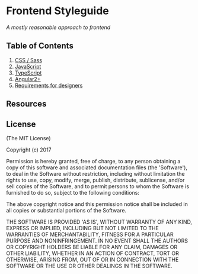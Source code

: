 # Frontend Styleguide

*A mostly reasonable approach to frontend*

## Table of Contents

1. [CSS / Sass](sass/README.md)
2. [JavaScript](js/README.md)
3. [TypeScript](ts/README.md)
4. [Angular2+](angular2/README.md)
5. [Requirements for designers](requirements/README.md)



## Resources


## License

(The MIT License)

Copyright (c) 2017

Permission is hereby granted, free of charge, to any person obtaining
a copy of this software and associated documentation files (the
'Software'), to deal in the Software without restriction, including
without limitation the rights to use, copy, modify, merge, publish,
distribute, sublicense, and/or sell copies of the Software, and to
permit persons to whom the Software is furnished to do so, subject to
the following conditions:

The above copyright notice and this permission notice shall be
included in all copies or substantial portions of the Software.

THE SOFTWARE IS PROVIDED 'AS IS', WITHOUT WARRANTY OF ANY KIND,
EXPRESS OR IMPLIED, INCLUDING BUT NOT LIMITED TO THE WARRANTIES OF
MERCHANTABILITY, FITNESS FOR A PARTICULAR PURPOSE AND NONINFRINGEMENT.
IN NO EVENT SHALL THE AUTHORS OR COPYRIGHT HOLDERS BE LIABLE FOR ANY
CLAIM, DAMAGES OR OTHER LIABILITY, WHETHER IN AN ACTION OF CONTRACT,
TORT OR OTHERWISE, ARISING FROM, OUT OF OR IN CONNECTION WITH THE
SOFTWARE OR THE USE OR OTHER DEALINGS IN THE SOFTWARE.
